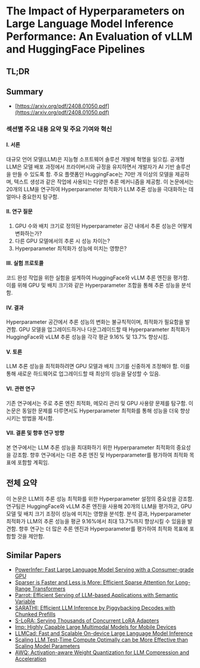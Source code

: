 # The Impact of Hyperparameters on Large Language Model Inference Performance: An Evaluation of vLLM and HuggingFace Pipelines
## TL;DR
## Summary
- [https://arxiv.org/pdf/2408.01050.pdf](https://arxiv.org/pdf/2408.01050.pdf)

### 섹션별 주요 내용 요약 및 주요 기여와 혁신

#### I. 서론
대규모 언어 모델(LLM)은 지능형 소프트웨어 솔루션 개발에 혁명을 일으킴. 공개형 LLM은 모델 배포 과정에서 프라이버시와 규정을 유지하면서 개발자가 AI 기반 솔루션을 만들 수 있도록 함. 주요 플랫폼인 HuggingFace는 70만 개 이상의 모델을 제공하며, 텍스트 생성과 같은 작업에 사용되는 다양한 추론 메커니즘을 제공함. 이 논문에서는 20개의 LLM을 연구하여 Hyperparameter 최적화가 LLM 추론 성능을 극대화하는 데 얼마나 중요한지 탐구함.

#### II. 연구 질문
1. GPU 수와 배치 크기로 정의된 Hyperparameter 공간 내에서 추론 성능은 어떻게 변화하는가?
2. 다른 GPU 모델에서의 추론 시 성능 차이는?
3. Hyperparameter 최적화가 성능에 미치는 영향은?

#### III. 실험 프로토콜
코드 완성 작업을 위한 실험을 설계하여 HuggingFace와 vLLM 추론 엔진을 평가함. 이를 위해 GPU 및 배치 크기와 같은 Hyperparameter 조합을 통해 추론 성능을 분석함.

#### IV. 결과
Hyperparameter 공간에서 추론 성능의 변화는 불규칙적이며, 최적화가 필요함을 발견함. GPU 모델을 업그레이드하거나 다운그레이드할 때 Hyperparameter 최적화가 HuggingFace와 vLLM 추론 성능을 각각 평균 9.16% 및 13.7% 향상시킴.

#### V. 토론
LLM 추론 성능을 최적화하려면 GPU 모델과 배치 크기를 신중하게 조정해야 함. 이를 통해 새로운 하드웨어로 업그레이드할 때 최상의 성능을 달성할 수 있음.

#### VI. 관련 연구
기존 연구에서는 주로 추론 엔진 최적화, 메모리 관리 및 GPU 사용량 문제를 탐구함. 이 논문은 동일한 문제를 다루면서도 Hyperparameter 최적화를 통해 성능을 더욱 향상시키는 방법을 제시함.

#### VII. 결론 및 향후 연구 방향
본 연구에서는 LLM 추론 성능을 최대화하기 위한 Hyperparameter 최적화의 중요성을 강조함. 향후 연구에서는 다른 추론 엔진 및 Hyperparameter를 평가하여 최적화 목표에 포함할 계획임.

## 전체 요약
이 논문은 LLM의 추론 성능 최적화를 위한 Hyperparameter 설정의 중요성을 강조함. 연구팀은 HuggingFace와 vLLM 추론 엔진을 사용해 20개의 LLM을 평가하고, GPU 모델 및 배치 크기 조정이 성능에 미치는 영향을 분석함. 분석 결과, Hyperparameter 최적화가 LLM의 추론 성능을 평균 9.16%에서 최대 13.7%까지 향상시킬 수 있음을 발견함. 향후 연구는 더 많은 추론 엔진과 Hyperparameter를 평가하여 최적화 목표에 포함할 것을 제안함.

## Similar Papers
- [PowerInfer: Fast Large Language Model Serving with a Consumer-grade GPU](2312.12456.md)
- [Sparser is Faster and Less is More: Efficient Sparse Attention for Long-Range Transformers](2406.16747.md)
- [Parrot: Efficient Serving of LLM-based Applications with Semantic Variable](2405.19888.md)
- [SARATHI: Efficient LLM Inference by Piggybacking Decodes with Chunked Prefills](2308.16369.md)
- [S-LoRA: Serving Thousands of Concurrent LoRA Adapters](2311.03285.md)
- [Imp: Highly Capable Large Multimodal Models for Mobile Devices](2405.12107.md)
- [LLMCad: Fast and Scalable On-device Large Language Model Inference](2309.04255.md)
- [Scaling LLM Test-Time Compute Optimally can be More Effective than Scaling Model Parameters](2408.03314.md)
- [AWQ: Activation-aware Weight Quantization for LLM Compression and Acceleration](2306.00978.md)
